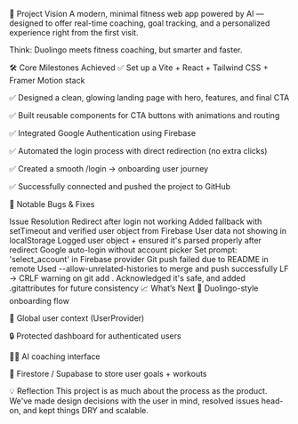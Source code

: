 🚀 Project Vision
A modern, minimal fitness web app powered by AI — designed to offer real-time coaching, goal tracking, and a personalized experience right from the first visit.

Think: Duolingo meets fitness coaching, but smarter and faster.

🛠️ Core Milestones Achieved
✅ Set up a Vite + React + Tailwind CSS + Framer Motion stack

✅ Designed a clean, glowing landing page with hero, features, and final CTA

✅ Built reusable components for CTA buttons with animations and routing

✅ Integrated Google Authentication using Firebase

✅ Automated the login process with direct redirection (no extra clicks)

✅ Created a smooth /login → onboarding user journey

✅ Successfully connected and pushed the project to GitHub

🐛 Notable Bugs & Fixes

Issue	Resolution
Redirect after login not working	Added fallback with setTimeout and verified user object from Firebase
User data not showing in localStorage	Logged user object + ensured it's parsed properly after redirect
Google auto-login without account picker	Set prompt: 'select_account' in Firebase provider
Git push failed due to README in remote	Used --allow-unrelated-histories to merge and push successfully
LF → CRLF warning on git add .	Acknowledged it's safe, and added .gitattributes for future consistency
📈 What’s Next
🧭 Duolingo-style onboarding flow

🧠 Global user context (UserProvider)

🔒 Protected dashboard for authenticated users

🏋️‍♀️ AI coaching interface

💾 Firestore / Supabase to store user goals + workouts

💡 Reflection
This project is as much about the process as the product. We've made design decisions with the user in mind, resolved issues head-on, and kept things DRY and scalable.
